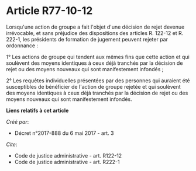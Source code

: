 # Article R77-10-12

Lorsqu'une action de groupe a fait l'objet d'une décision de rejet devenue irrévocable, et sans préjudice des dispositions
des articles R. 122-12 et R. 222-1, les présidents de formation de jugement peuvent rejeter par ordonnance : 

1° Les actions de groupe qui tendent aux mêmes fins que cette action et qui soulèvent des moyens identiques à ceux déjà
tranchés par la décision de rejet ou des moyens nouveaux qui sont manifestement infondés ; 

2° Les requêtes individuelles présentées par des personnes qui auraient été susceptibles de bénéficier de l'action de groupe
rejetée et qui soulèvent des moyens identiques à ceux déjà tranchés par la décision de rejet ou des moyens nouveaux qui sont
manifestement infondés.

**Liens relatifs à cet article**

_Créé par_:

  - Décret n°2017-888 du 6 mai 2017 - art. 3

_Cite_:

  - Code de justice administrative - art. R122-12
  - Code de justice administrative - art. R222-1
